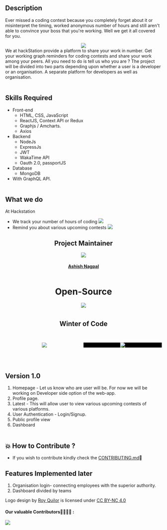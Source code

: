 ## Description

Ever missed a coding contest because you completely forget about it or misinterpret the timing, worked anonymous number of hours and still aren't able to convince your boss that you're working.
Well we get it all covered for you.

<div align="center">  
<img src ="assets/github-files/codingGif.gif" />  
</div>
We at hackStation provide a platform to share your work in number. Get your working graph
 reminders for coding contests and share your work among your peers. All you need to do is tell us who you are ? 
 The project will be divided into two parts depending upon whether a user is a developer or an organisation. A separate platform for developers as well as organisation.
<br></br>

## Skills Required

- Front-end
  - HTML, CSS, JavaScript
  - ReactJS, Context API or Redux
  - Graphjs / Amcharts.
  - Axios
- Backend
  - NodeJs
  - ExpressJs
  - JWT
  - WakaTime API
  - Oauth 2.0, passportJS
- Database
  - MongoDB
- With GraphQL API.
  <br></br>

## What we do

At Hackstation

- We track your number of hours of coding
  ![](assets/github-files/graphImage.jpg)
- Remind you about various upcoming contests
  ![](assets/github-files/reminderImage.jpg)

<h2 align= "center"><b> Project Maintainer</b></h2>

<div align="center">
<img src="https://avatars0.githubusercontent.com/u/36301481?v=4&size=200">
</div>

<a href="https://github.com/ashishnagpal2498">
<h4 align="center"><b>Ashish Nagpal</b></a>
<br></br>

<h1 align= "center"><b> Open-Source</b></h1>

<div align="center">
<img src="./assets/github-files/hackoctober.png">
</div>
<h2 align= "center" style="padding: 10px"><b> Winter of Code</b></h2>
<div align="center" style="padding: 20px 0 50px; display: flex;align-items:center">
<span style="flex:1; padding:0 10px">
<img src="./assets/github-files/DWOC.jpeg"></span>
<span  style="flex:1;background-color:rgb(0,0,0);padding: 0 10px;">
<img src="./assets/github-files/SWOC.png">
</span>

</div>

## Version 1.0

1. Homepage - Let us know who are user will be. For now we will be working on Developer side option of the web-app.
2. Profile page.
3. Latest - This will allow user to view various upcoming contests of various platforms.
4. User Authentication - Login/Signup.
5. Public profile view
6. Dashboard
   <br></br>

## 💥 How to Contribute ?
- If you wish to contribute kindly check the [CONTRIBUTING.md](https://github.com/ashishnagpal2498/hackstation/blob/master/CONTRIBUTING.md)🤝
## Features Implemented later


1. Organisation login- connecting employees with the superior authority.
2. Dashboard divided by teams

Logo design by [Roy Quilor](https://www.quilor.com/) is licensed under [CC BY-NC 4.0](https://creativecommons.org/licenses/by-nc/4.0)


#### Our valuable Contributors👩‍💻👨‍💻 :
<a href="https://github.com/ashishnagpal2498/hackstation/graphs/contributors">
  <img src="https://contributors-img.web.app/image?repo=ashishnagpal2498/hackstation" />
</a>
